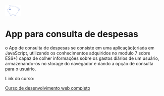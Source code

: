![App de consulta de despesas](medias/logo.png)

# App para consulta de despesas

o App de consulta de despesas se consiste em uma aplicação(criada em JavaScript, utilizando os conhecimentos adquiridos no modulo 7 sobre ES6+) capaz de colher informações sobre os gastos diários de um usuário, armazenando-os no storage do navegador e dando a opção de consulta para o usuário.

Link do curso:

[Curso de desenvolvimento web completo](https://www.udemy.com/course/web-completo)